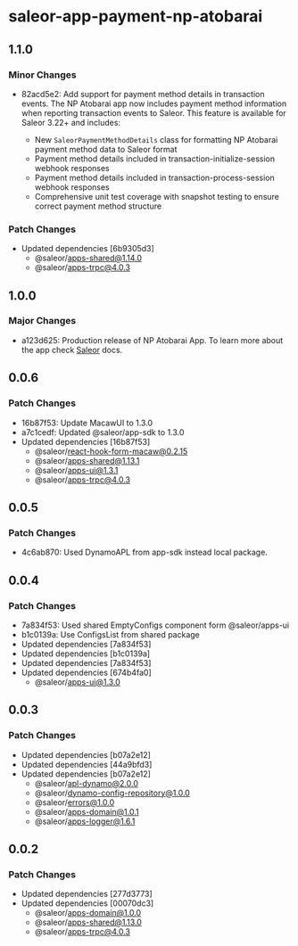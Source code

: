 # saleor-app-payment-np-atobarai

## 1.1.0

### Minor Changes

- 82acd5e2: Add support for payment method details in transaction events. The NP Atobarai app now includes payment method information when reporting transaction events to Saleor. This feature is available for Saleor 3.22+ and includes:

  - New `SaleorPaymentMethodDetails` class for formatting NP Atobarai payment method data to Saleor format
  - Payment method details included in transaction-initialize-session webhook responses
  - Payment method details included in transaction-process-session webhook responses
  - Comprehensive unit test coverage with snapshot testing to ensure correct payment method structure

### Patch Changes

- Updated dependencies [6b9305d3]
  - @saleor/apps-shared@1.14.0
  - @saleor/apps-trpc@4.0.3

## 1.0.0

### Major Changes

- a123d625: Production release of NP Atobarai App. To learn more about the app check [Saleor](https://docs.saleor.io/developer/app-store/apps/np-atobarai/overview) docs.

## 0.0.6

### Patch Changes

- 16b87f53: Update MacawUI to 1.3.0
- a7c1cedf: Updated @saleor/app-sdk to 1.3.0
- Updated dependencies [16b87f53]
  - @saleor/react-hook-form-macaw@0.2.15
  - @saleor/apps-shared@1.13.1
  - @saleor/apps-ui@1.3.1
  - @saleor/apps-trpc@4.0.3

## 0.0.5

### Patch Changes

- 4c6ab870: Used DynamoAPL from app-sdk instead local package.

## 0.0.4

### Patch Changes

- 7a834f53: Used shared EmptyConfigs component form @saleor/apps-ui
- b1c0139a: Use ConfigsList from shared package
- Updated dependencies [7a834f53]
- Updated dependencies [b1c0139a]
- Updated dependencies [7a834f53]
- Updated dependencies [674b4fa0]
  - @saleor/apps-ui@1.3.0

## 0.0.3

### Patch Changes

- Updated dependencies [b07a2e12]
- Updated dependencies [44a9bfd3]
- Updated dependencies [b07a2e12]
  - @saleor/apl-dynamo@2.0.0
  - @saleor/dynamo-config-repository@1.0.0
  - @saleor/errors@1.0.0
  - @saleor/apps-domain@1.0.1
  - @saleor/apps-logger@1.6.1

## 0.0.2

### Patch Changes

- Updated dependencies [277d3773]
- Updated dependencies [00070dc3]
  - @saleor/apps-domain@1.0.0
  - @saleor/apps-shared@1.13.0
  - @saleor/apps-trpc@4.0.3
